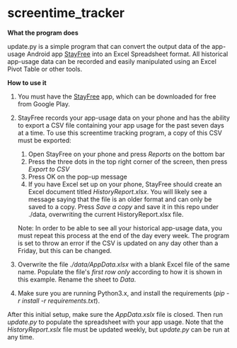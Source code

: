 # screentime_tracker

**What the program does**

update.py is a simple program that can convert the output data of the app-usage Android app [StayFree](https://play.google.com/store/apps/details?id=com.burockgames.timeclocker&hl=en_CA) into an Excel Spreadsheet format. All historical app-usage data can be recorded and easily manipulated using an Excel Pivot Table or other tools.

**How to use it**

1. You must have the [StayFree](https://play.google.com/store/apps/details?id=com.burockgames.timeclocker&hl=en_CA) app, which can be downloaded for free from Google Play.
2. StayFree records your app-usage data on your phone and has the ability to export a CSV file containing your app usage for the past seven days at a time. To use this screentime tracking program, a copy of this CSV must be exported:
	1. Open StayFree on your phone and press *Reports* on the bottom bar
	2. Press the three dots in the top right corner of the screen, then press *Export to CSV*
	3. Press OK on the pop-up message
	4. If you have Excel set up on your phone, StayFree should create an Excel document titled *HistoryReport.xlsx*. You will likely see a message saying that the file is an older format and can only be saved to a copy. Press *Save a copy* and save it in this repo under ./data, overwriting the current HistoryReport.xlsx file.
	
	Note: In order to be able to see all your historical app-usage data, you must repeat this process at the end of the day every week. The program is set to throw an error if the CSV is updated on any day other than a Friday, but this can be changed.
3. Overwrite the file *./data/AppData.xlsx* with a blank Excel file of the same name. Populate the file's *first row only* according to how it is shown in this example. Rename the sheet to *Data*.
4. Make sure you are running Python3.x, and install the requirements (*pip -r install -r requirements.txt*).

After this initial setup, make sure the *AppData.xslx* file is closed. Then run *update.py* to populate the spreadsheet with your app usage. Note that the *HistoryReport.xslx* file must be updated weekly, but *update.py* can be run at any time.
